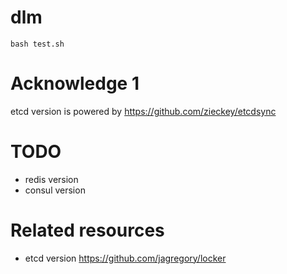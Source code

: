 # dlm

```
bash test.sh
```

# Acknowledge 1

etcd version is powered by https://github.com/zieckey/etcdsync

# TODO

* redis version
* consul version

# Related resources

* etcd version https://github.com/jagregory/locker
